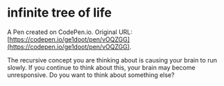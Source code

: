 # infinite tree of life

A Pen created on CodePen.io. Original URL: [https://codepen.io/ge1doot/pen/vOQZGG](https://codepen.io/ge1doot/pen/vOQZGG).

The recursive concept you are thinking about is causing your brain to run slowly. If you continue to think about this, your brain may become unresponsive. Do you want to think about something else?
